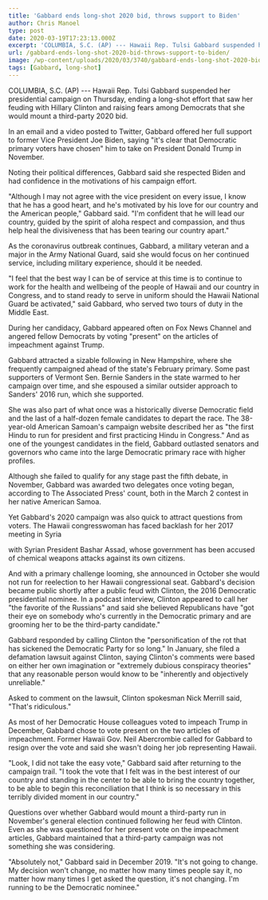 ```yaml
---
title: 'Gabbard ends long-shot 2020 bid, throws support to Biden'
author: Chris Manoel
type: post
date: 2020-03-19T17:23:13.000Z
excerpt: 'COLUMBIA, S.C. (AP) --- Hawaii Rep. Tulsi Gabbard suspended her presidential campaign on Thursday, ending a long-shot effort that saw her feuding with Hillary Clinton and raising fears among Democrats that she would mount a third-party 2020 bid.In an email and a video posted to Twitter, Gabbard offered her full support to former Vice President&hellip;'
url: /gabbard-ends-long-shot-2020-bid-throws-support-to-biden/
image: /wp-content/uploads/2020/03/3740/gabbard-ends-long-shot-2020-bid-throws-support-to-biden.jpeg
tags: [Gabbard, long-shot]
---
```


COLUMBIA, S.C. (AP) --- Hawaii Rep. Tulsi Gabbard suspended her presidential campaign on Thursday, ending a long-shot effort that saw her feuding with Hillary Clinton and raising fears among Democrats that she would mount a third-party 2020 bid.

In an email and a video posted to Twitter, Gabbard offered her full support to former Vice President Joe Biden, saying "it's clear that Democratic primary voters have chosen" him to take on President Donald Trump in November.

Noting their political differences, Gabbard said she respected Biden and had confidence in the motivations of his campaign effort.

"Although I may not agree with the vice president on every issue, I know that he has a good heart, and he's motivated by his love for our country and the American people," Gabbard said. "I'm confident that he will lead our country, guided by the spirit of aloha respect and compassion, and thus help heal the divisiveness that has been tearing our country apart."

As the coronavirus outbreak continues, Gabbard, a military veteran and a major in the Army National Guard, said she would focus on her continued service, including military experience, should it be needed.

"I feel that the best way I can be of service at this time is to continue to work for the health and wellbeing of the people of Hawaii and our country in Congress, and to stand ready to serve in uniform should the Hawaii National Guard be activated," said Gabbard, who served two tours of duty in the Middle East.

During her candidacy, Gabbard appeared often on Fox News Channel and angered fellow Democrats by voting "present" on the articles of impeachment against Trump.

Gabbard attracted a sizable following in New Hampshire, where she frequently campaigned ahead of the state's February primary. Some past supporters of Vermont Sen. Bernie Sanders in the state warmed to her campaign over time, and she espoused a similar outsider approach to Sanders' 2016 run, which she supported.

She was also part of what once was a historically diverse Democratic field and the last of a half-dozen female candidates to depart the race. The 38-year-old American Samoan's campaign website described her as "the first Hindu to run for president and first practicing Hindu in Congress." And as one of the youngest candidates in the field, Gabbard outlasted senators and governors who came into the large Democratic primary race with higher profiles.

Although she failed to qualify for any stage past the fifth debate, in November, Gabbard was awarded two delegates once voting began, according to The Associated Press' count, both in the March 2 contest in her native American Samoa.

Yet Gabbard's 2020 campaign was also quick to attract questions from voters. The Hawaii congresswoman has faced backlash for her 2017 meeting in Syria

with Syrian President Bashar Assad, whose government has been accused of chemical weapons attacks against its own citizens.

And with a primary challenge looming, she announced in October she would not run for reelection to her Hawaii congressional seat. Gabbard's decision became public shortly after a public feud with Clinton, the 2016 Democratic presidential nominee. In a podcast interview, Clinton appeared to call her "the favorite of the Russians" and said she believed Republicans have "got their eye on somebody who's currently in the Democratic primary and are grooming her to be the third-party candidate."

Gabbard responded by calling Clinton the "personification of the rot that has sickened the Democratic Party for so long." In January, she filed a defamation lawsuit against Clinton, saying Clinton's comments were based on either her own imagination or "extremely dubious conspiracy theories" that any reasonable person would know to be "inherently and objectively unreliable."

Asked to comment on the lawsuit, Clinton spokesman Nick Merrill said, "That's ridiculous."

As most of her Democratic House colleagues voted to impeach Trump in December, Gabbard chose to vote present on the two articles of impeachment. Former Hawaii Gov. Neil Abercrombie called for Gabbard to resign over the vote and said she wasn't doing her job representing Hawaii.

"Look, I did not take the easy vote," Gabbard said after returning to the campaign trail. "I took the vote that I felt was in the best interest of our country and standing in the center to be able to bring the country together, to be able to begin this reconciliation that I think is so necessary in this terribly divided moment in our country."

Questions over whether Gabbard would mount a third-party run in November's general election continued following her feud with Clinton. Even as she was questioned for her present vote on the impeachment articles, Gabbard maintained that a third-party campaign was not something she was considering.

"Absolutely not," Gabbard said in December 2019. "It's not going to change. My decision won't change, no matter how many times people say it, no matter how many times I get asked the question, it's not changing. I'm running to be the Democratic nominee."
